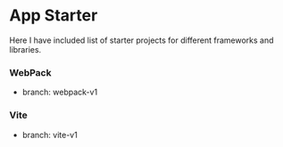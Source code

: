 # App Starter

Here I have included list of starter projects for different frameworks and libraries.

### WebPack

- branch: webpack-v1

### Vite

- branch: vite-v1
